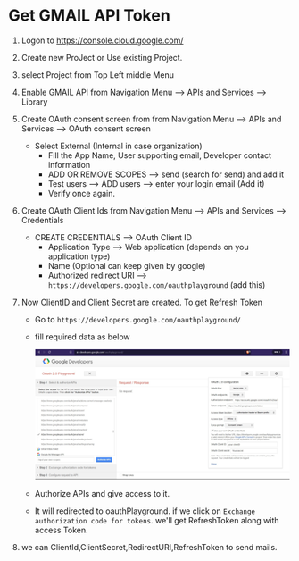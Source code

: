 # Get GMAIL API Token

1. Logon to https://console.cloud.google.com/
2. Create new ProJect or Use existing Project.
3. select Project from Top Left middle Menu
3. Enable GMAIL API from Navigation Menu --> APIs and Services --> Library
4. Create OAuth consent screen from from Navigation Menu --> APIs and Services -->  OAuth consent screen
    * Select External (Internal in case organization)
        *  Fill the App Name, User supporting email, Developer contact information
        *   ADD OR REMOVE SCOPES --> send (search for send) and add it
        * Test users --> ADD users --> enter your login email (Add it)
        * Verify once again.  
4. Create OAuth Client Ids from Navigation Menu --> APIs and Services --> Credentials
    * CREATE CREDENTIALS --> OAuth Client ID
        * Application Type --> Web application (depends on you application type)
        * Name (Optional can keep given by google)
        * Authorized redirect URI --> `https://developers.google.com/oauthplayground` (add this)

5. Now ClientID and Client Secret are created. To get Refresh Token 
    * Go to `https://developers.google.com/oauthplayground/`
    * fill required data as below

        ![OauthPlayground](./OAuth2Playground.jpg)
    * Authorize APIs and give access to it.
    * It will redirected to oauthPlayground. if we click on `Exchange authorization code for tokens`. we'll get RefreshToken along with access Token.

6. we can ClientId,ClientSecret,RedirectURI,RefreshToken to send mails.
